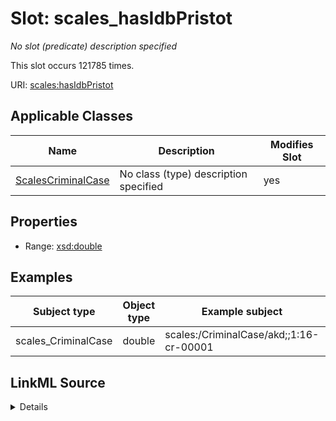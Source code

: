 

# Slot: scales_hasIdbPristot


_No slot (predicate) description specified_






This slot occurs 121785 times.


URI: [scales:hasIdbPristot](http://schemas.scales-okn.org/rdf/scales#hasIdbPristot)



<!-- no inheritance hierarchy -->





## Applicable Classes

| Name | Description | Modifies Slot |
| --- | --- | --- |
| [ScalesCriminalCase](../classes/ScalesCriminalCase.md) | No class (type) description specified |  yes  |







## Properties

* Range: [xsd:double](http://www.w3.org/2001/XMLSchema#double)






## Examples

| Subject type | Object type | Example subject | Example object | Occurrences |
| --- | --- | --- | --- | --- |
| scales_CriminalCase | double | scales:/CriminalCase/akd;;1:16-cr-00001 | 12.0 | 121785 |




## LinkML Source

<details>

```yaml
name: scales_hasIdbPristot
annotations:
  count:
    tag: count
    value: 121785
description: No slot (predicate) description specified
examples:
- object:
    example_object: '12.0'
    example_object_type: double
    example_predicate: scales:hasIdbPristot
    example_subject: scales:/CriminalCase/akd;;1:16-cr-00001
    example_subject_type: scales_CriminalCase
from_schema: scales-kg
rank: 1000
slot_uri: scales:hasIdbPristot
alias: scales_hasIdbPristot
domain_of:
- scales_CriminalCase
range: double

```
</details>